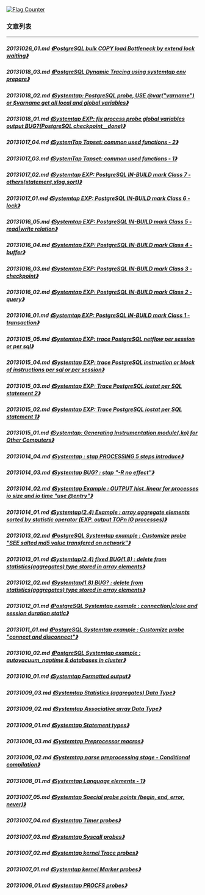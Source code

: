 <a rel="nofollow" href="http://info.flagcounter.com/h9V1"  ><img src="http://s03.flagcounter.com/count/h9V1/bg_FFFFFF/txt_000000/border_CCCCCC/columns_2/maxflags_12/viewers_0/labels_0/pageviews_0/flags_0/"  alt="Flag Counter"  border="0"  ></a>  
  
### 文章列表  
----  
##### 20131026_01.md   [《PostgreSQL bulk COPY load Bottleneck by extend lock waiting》](20131026_01.md)  
##### 20131018_03.md   [《PostgreSQL Dynamic Tracing using systemtap env prepare》](20131018_03.md)  
##### 20131018_02.md   [《Systemtap: PostgreSQL probe, USE @var("varname") or $varname get all local and global variables》](20131018_02.md)  
##### 20131018_01.md   [《Systemtap EXP: fix process probe global variables output BUG?(PostgreSQL checkpoint__done)》](20131018_01.md)  
##### 20131017_04.md   [《SystemTap Tapset: common used functions - 2》](20131017_04.md)  
##### 20131017_03.md   [《SystemTap Tapset: common used functions - 1》](20131017_03.md)  
##### 20131017_02.md   [《Systemtap EXP: PostgreSQL IN-BUILD mark Class 7 - others(statement,xlog,sort)》](20131017_02.md)  
##### 20131017_01.md   [《Systemtap EXP: PostgreSQL IN-BUILD mark Class 6 - lock》](20131017_01.md)  
##### 20131016_05.md   [《Systemtap EXP: PostgreSQL IN-BUILD mark Class 5 - read|write relation》](20131016_05.md)  
##### 20131016_04.md   [《Systemtap EXP: PostgreSQL IN-BUILD mark Class 4 - buffer》](20131016_04.md)  
##### 20131016_03.md   [《Systemtap EXP: PostgreSQL IN-BUILD mark Class 3 - checkpoint》](20131016_03.md)  
##### 20131016_02.md   [《Systemtap EXP: PostgreSQL IN-BUILD mark Class 2 - query》](20131016_02.md)  
##### 20131016_01.md   [《Systemtap EXP: PostgreSQL IN-BUILD mark Class 1 - transaction》](20131016_01.md)  
##### 20131015_05.md   [《Systemtap EXP: trace PostgreSQL netflow per session or per sql》](20131015_05.md)  
##### 20131015_04.md   [《Systemtap EXP: trace PostgreSQL instruction or block of instructions per sql or per session》](20131015_04.md)  
##### 20131015_03.md   [《Systemtap EXP: Trace PostgreSQL iostat per SQL statement 2》](20131015_03.md)  
##### 20131015_02.md   [《Systemtap EXP: Trace PostgreSQL iostat per SQL statement 1》](20131015_02.md)  
##### 20131015_01.md   [《Systemtap: Generating Instrumentation module(.ko) for Other Computers》](20131015_01.md)  
##### 20131014_04.md   [《Systemtap : stap PROCESSING 5 steps introduce》](20131014_04.md)  
##### 20131014_03.md   [《Systemtap BUG? : stap "-R no effect"》](20131014_03.md)  
##### 20131014_02.md   [《Systemtap Example : OUTPUT hist_linear for processes io size and io time "use @entry"》](20131014_02.md)  
##### 20131014_01.md   [《Systemtap(2.4) Example : array aggregate elements sorted by statistic operator (EXP. output TOPn IO processes)》](20131014_01.md)  
##### 20131013_02.md   [《PostgreSQL Systemtap example : Customize probe "SEE salted md5 value transfered on network"》](20131013_02.md)  
##### 20131013_01.md   [《Systemtap(2.4) fixed BUG(1.8) : delete from statistics(aggregates) type stored in array elements》](20131013_01.md)  
##### 20131012_02.md   [《Systemtap(1.8) BUG? : delete from statistics(aggregates) type stored in array elements》](20131012_02.md)  
##### 20131012_01.md   [《PostgreSQL Systemtap example : connection|close and session duration static》](20131012_01.md)  
##### 20131011_01.md   [《PostgreSQL Systemtap example : Customize probe "connect and disconnect"》](20131011_01.md)  
##### 20131010_02.md   [《PostgreSQL Systemtap example : autovacuum_naptime & databases in cluster》](20131010_02.md)  
##### 20131010_01.md   [《Systemtap Formatted output》](20131010_01.md)  
##### 20131009_03.md   [《Systemtap Statistics (aggregates) Data Type》](20131009_03.md)  
##### 20131009_02.md   [《Systemtap Associative array Data Type》](20131009_02.md)  
##### 20131009_01.md   [《Systemtap Statement types》](20131009_01.md)  
##### 20131008_03.md   [《Systemtap Preprocessor macros》](20131008_03.md)  
##### 20131008_02.md   [《Systemtap parse preprocessing stage - Conditional compilation》](20131008_02.md)  
##### 20131008_01.md   [《Systemtap Language elements - 1》](20131008_01.md)  
##### 20131007_05.md   [《Systemtap Special probe points (begin, end, error, never)》](20131007_05.md)  
##### 20131007_04.md   [《Systemtap Timer probes》](20131007_04.md)  
##### 20131007_03.md   [《Systemtap Syscall probes》](20131007_03.md)  
##### 20131007_02.md   [《Systemtap kernel Trace probes》](20131007_02.md)  
##### 20131007_01.md   [《Systemtap kernel Marker probes》](20131007_01.md)  
##### 20131006_01.md   [《Systemtap PROCFS probes》](20131006_01.md)  
